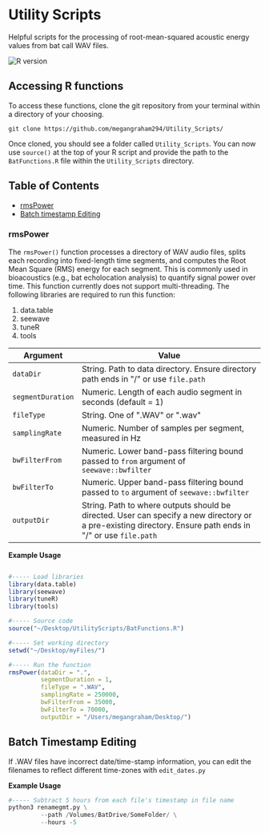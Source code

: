 


# Utility Scripts
Helpful scripts for the processing of root-mean-squared acoustic energy values from bat call WAV files.

![R version](https://img.shields.io/badge/R-4.5.1-6d6d6d?style=for-the-badge&logo=r&logoColor=blue)

## Accessing R functions
To access these functions, clone the git repository from your terminal within a directory of your choosing. 

```shell
git clone https://github.com/megangraham294/Utility_Scripts/
```

Once cloned, you should see a folder called `Utility_Scripts`. You can now use `source()` at the top of your R script and provide the path to the `BatFunctions.R` file within the `Utility_Scripts` directory. 

## Table of Contents
-  [rmsPower](#rmspower)
-  [Batch timestamp Editing](#batch-timestamp-editing)

### rmsPower
The `rmsPower()` function processes a directory of WAV audio files, splits each recording into fixed-length time segments, and computes the Root Mean Square (RMS) energy for each segment. This is commonly used in bioacoustics (e.g., bat echolocation analysis) to quantify signal power over time. This function currently does not support multi-threading. The following libraries are required to run this function:

1. data.table 
2. seewave
3. tuneR
4. tools

|Argument|Value|
|--------|-----|
|`dataDir`|String. Path to data directory. Ensure directory path ends in "/" or use `file.path`|
|`segmentDuration`|Numeric. Length of each audio segment in seconds (default = 1)|
|`fileType`|String. One of ".WAV" or ".wav"|
|`samplingRate`|Numeric. Number of samples per segment, measured in Hz|
|`bwFilterFrom`|Numeric. Lower band-pass filtering bound passed to `from` argument of `seewave::bwfilter`|
|`bwFilterTo`|Numeric. Upper band-pass filtering bound passed to `to` argument of `seewave::bwfilter`|
|`outputDir`|String. Path to where outputs should be directed. User can specify a new directory or a pre-existing directory. Ensure path ends in "/" or use `file.path`|


**Example Usage**

```r

#----- Load libraries
library(data.table)
library(seewave)
library(tuneR)
library(tools)

#----- Source code
source("~/Desktop/UtilityScripts/BatFunctions.R")

#----- Set working directory
setwd("~/Desktop/myFiles/")

#----- Run the function
rmsPower(dataDir = ".",
         segmentDuration = 1,
         fileType = ".WAV",
         samplingRate = 250000,
         bwFilterFrom = 35000, 
         bwFilterTo = 70000,
         outputDir = "/Users/megangraham/Desktop/")
```

## Batch Timestamp Editing
If .WAV files have incorrect date/time-stamp information, you can edit the filenames to reflect different time-zones with `edit_dates.py`

**Example Usage**

```python
#----- Subtract 5 hours from each file's timestamp in file name
python3 renamegmt.py \
         --path /Volumes/BatDrive/SomeFolder/ \
         --hours -5
```



